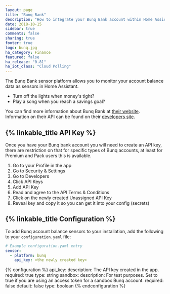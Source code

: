 ```yaml
---
layout: page
title: "Bunq Bank"
description: "How to integrate your Bunq Bank account within Home Assistant."
date: 2018-10-15
sidebar: true
comments: false
sharing: true
footer: true
logo: bunq.jpg
ha_category: Finance
featured: false
ha_release: "0.81"
ha_iot_class: "Cloud Polling"
---
```


The Bunq Bank sensor platform allows you to monitor your account balance data as sensors in Home Assistant.

* Turn off the lights when money's tight?
* Play a song when you reach a savings goal?

You can find more information about Bunq Bank at [their website](https://www.bunq.com/). Information on their API can be found on their [developers site](https://www.bunq.com/developer).

## {% linkable_title API Key %}

Once you have your Bunq bank account you will need to create an API key, there are restriction on that for specific types of Bunq accounts, at least for Premium and Pack users this is available. 
1. Go to your Profile in the app
2. Go to Security & Settings
3. Go to Developers
4. Click API Keys
5. Add API Key
6. Read and agree to the API Terms & Conditions
7. Click on the newly created Unassigned API Key
8. Reveal key and copy it so you can get it into your config (secrets)

## {% linkable_title Configuration %}

To add Bunq account balance sensors to your installation, add the following to your `configuration.yaml` file:
```yaml
# Example configuration.yaml entry
sensor:
  - platform: bunq
    api_key: <the newly created key>
```

{% configuration %}
api_key:
  description: The API key created in the app.
  required: true
  type: string
sandbox:
  description: For test purposes. Set to true if you are using an access token for a sandbox Bunq account.
  required: false
  default: false
  type: boolean
{% endconfiguration %}
